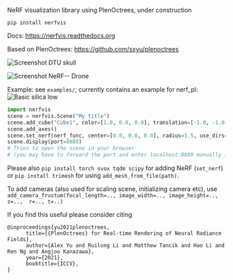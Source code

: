 NeRF visualization library using PlenOctrees, under construction

`pip install nerfvis`

Docs: https://nerfvis.readthedocs.org

Based on PlenOctrees: https://github.com/sxyu/plenoctrees

![Screenshot DTU skull](https://raw.githubusercontent.com/sxyu/nerfvis/master/img/skull.gif)

![Screenshot NeRF-- Drone](https://raw.githubusercontent.com/sxyu/nerfvis/master/img/youtube_drone.gif)


Example: see `examples/`; currently contains an example for nerf_pl:
![Basic silica low ](https://raw.githubusercontent.com/sxyu/nerfvis/master/img/silica_low.gif)

```python
import nerfvis
scene = nerfvis.Scene("My title")
scene.add_cube("Cube1", color=[1.0, 0.0, 0.0], translation=[-1.0, -1.0, 0.0])
scene.add_axes()
scene.set_nerf(nerf_func, center=[0.0, 0.0, 0.0], radius=1.5, use_dirs=True)
scene.display(port=8889)
# Tries to open the scene in your browser
# (you may have to forward the port and enter localhost:8889 manually if over ssh)
```

Please also `pip install torch svox tqdm scipy` for adding NeRF (`set_nerf`)
or `pip install trimesh` for using `add_mesh_from_file(path)`.

To add cameras (also used for scaling scene, initializing camera etc), use 
`add_camera_frustum(focal_length=.., image_width=.., image_height=.., z=..,  r=.., t=..)`


If you find  this useful please consider citing
```
@inproceedings{yu2021plenoctrees,
      title={{PlenOctrees} for Real-time Rendering of Neural Radiance Fields},
      author={Alex Yu and Ruilong Li and Matthew Tancik and Hao Li and Ren Ng and Angjoo Kanazawa},
      year={2021},
      booktitle={ICCV},
}
```
